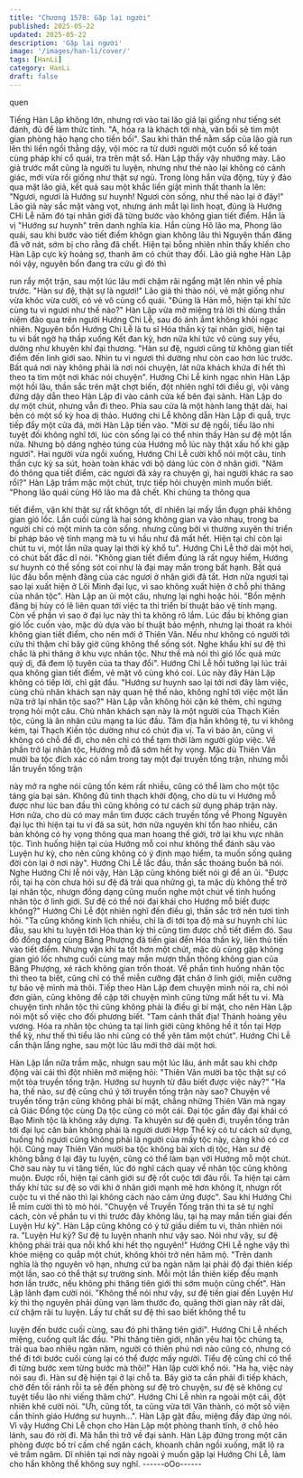 ```yaml
---
title: "Chương 1578: Gặp lại người"
published: 2025-05-22
updated: 2025-05-22
description: 'Gặp lại người'
image: '/images/han-li/cover/'
tags: [HanLi]
category: HanLi
draft: false
---
```


quen

Tiếng Hàn Lập không lớn, nhưng rơi vào tai lão giả lại giống như
tiếng sét đánh, đủ để làm thức tỉnh.
"A, hóa ra là khách tới nhà, vãn bối sẽ tìm một gian phòng hảo
hạng cho tiền bối". Sau khi thân thể nằm sấp của lão già run lên
thì liền ngồi thẳng dậy, vội móc ra từ dưới người một cuốn sổ kế
toán cùng pháp khí cổ quái, tra trên mặt sổ.
Hàn Lập thấy vậy nhướng mày.
Lão giả trước mắt cũng là người tu luyện, nhưng như thé nào lại
không có cảnh giác, mới vừa rồi giống như thật sự ngủ.
Trong lòng hắn vừa động, tùy ý đảo qua mặt lão giả, kết quả sau
một khắc liền giật mình thất thanh la lên:
"Ngươi, ngươi là Hướng sư huynh! Ngươi còn sống, như thế nào
lại ở đây!"
Lão giả này sắc mặt vàng vọt, nhưng ánh mắt lại linh hoạt, đúng
là Hướng CHi Lễ năm đó tại nhân giới đã từng bước vào không
gian tiết điểm. Hắn là vị "Hướng sư huynh" trên danh nghĩa kia.
Hắn cùng Hô lão ma, Phong lão quái, sau khi bước vào tiết điểm
khôgn gian không lâu thì Nguyên thần đăng đã vỡ nát, sớm bị cho
rằng đã chết.
Hiện tại bỗng nhiên nhìn thấy khiến cho Hàn Lập cực kỳ hoảng
sợ, thanh âm có chút thay đổi.
Lão giả nghe Hàn Lập nói vậy, nguyên bổn đang tra cứu gì đó thì

run rẩy một trận, sau một lúc lâu mới chậm rãi ngẩng mặt lên nhìn
về phía trước. "Hàn sư đệ, thật sự là ngươi!" Lão giả thì thào nói,
vẻ mặt giống như vừa khóc vừa cười, có vẻ vô cùng cổ quái.
"Đúng là Hàn mỗ, hiện tại khí tức cùng tu vi ngươi như thế nào?"
Hàn Lập vừa mở miệng trả lời thì dùng thần niệm đảo qua trên
người Hướng Chi Lễ, sau đó ánh ắmt không khỏi ngạc nhiên.
Nguyên bổn Hướng Chi Lễ là tu sĩ Hóa thần kỳ tại nhân giới, hiện
tại tu vi bất ngờ hạ thấp xuống Kết đan kỳ, hơn nữa khí tức vô
cùng suy yếu, dường như khuyên khí đại thương.
"Hàn sư đệ, ngươi cũng từ không gian tiết điểm đến linh giới sao.
Nhìn tu vi ngươi thì dường như còn cao hơn lúc trước. Bất quá nơi
này không phải là nơi nói chuyện, lát nữa khách khứa đi hết thì
theo ta tìm một nơi khác nói chuyện".
Hướng Chi Lễ kinh ngạc nhìn Hàn Lập một hồi lâu, thần sắc trên
mặt chợt biến, đột nhiên nghĩ tới điều gì, vội vàng đứng dậy dẫn
theo Hàn Lập đi vào cánh cửa kế bên đại sảnh.
Hàn Lập do dự một chút, nhưng vẫn đi theo.
Phía sau cửa là một hành lang thật dài, hai bên có một số kỳ hoa
dị thảo. Hướng chi Lễ không dẫn Hàn Lập đi quẫ, trực tiếp đẩy
một cửa đá, mời Hàn Lập tiến vào.
"Mời sư đệ ngồi, tiểu lão nhi tuyệt đối không nghĩ tới, lúc còn sống
lại có thể nhìn thấy Hàn sư đệ một lần nữa. Nhưng bộ dáng
nghèo túng của Hướng mỗ lúc này thật xấu hổ khi gặp ngươi". Hai
người vừa ngồi xuống, Hướng Chi Lễ cười khổ nói một câu, tinh
thần cực kỳ sa sút, hoàn toàn khác với bộ dáng lúc còn ở nhân
giới.
"Năm đó thông qua tiết điểm, các ngươi đã xảy ra chuyện gì, hai
người khác ra sao rồi?" Hàn Lập trầm mặc một chút, trực tiếp hỏi
chuyện mình muốn biết.
"Phong lão quái cùng Hô lão ma đã chết. Khi chúng ta thông qua

tiết điểm, vận khí thật sự rất khôgn tốt, dĩ nhiên lại mấy lần đụgn
phải không gian gió lốc. Lần cuối cùng là hai sóng không gian va
vào nhau, trong ba người chỉ có một mình ta còn sống. nhưng
cũng bởi vì thường xuyên thi triển bí pháp bảo vệ tính mạng mà tu
vi hầu như đã mất hết. Hiện tại chỉ còn lại chút tu vi, một lần nữa
quay lại thời kỳ khổ tu". Hướng Chi Lễ thở dài một hơi, có chút
bất đắc dĩ nói.
"Không gian tiết điểm đúng là rất nguy hiểm, Hướng sư huynh có
thể sống sót coi như là đại may mắn trong bất hạnh. Bất quá lúc
đầu bổn mệnh đăng của các ngươi ở nhân giới đã tắt. Hơn nữa
ngươi tại sao lại xuất hiện ở Lôi Minh đại lục, vì sao không xuất
hiện ở chỗ phi thăng của nhân tộc". Hàn Lập an ủi một câu,
nhưng lại nghi hoặc hỏi.
"Bổn mệnh đăng bị hủy có lẽ liên quan tới việc ta thi triển bí thuật
bảo vệ tính mạng. Còn về phần vì sao ở đại lục này thì ta không
rõ lắm. Lúc đầu bị không gian gió lốc cuốn vào, mặc dù dựa vào
bí thuật bảo mệnh, nhưng lại thoát ra khỏi không gian tiết điểm,
cho nên mới ở Thiên Vân. Nếu như không có người tới cứu thì
thậm chí bây giờ cũng không thể sống sót. Nghe khẩu khí sư đệ
thì chắc là phi thăng ở khu vực nhân tộc. Như thế mà nói thì gió
lốc quá mức quỷ dị, đã đem lộ tuyên của ta thay đổi". Hướng Chi
Lễ hồi tưởng lại lúc trải qua không gian tiết điểm, vẻ mặt vô cùng
khó coi.
Lúc này đây Hàn Lập không có tiếp lời, chỉ gật đầu.
"Hướng sư huynh sao lại tới nơi đây làm việc, cùng chủ nhân
khách sạn này quan hệ thế nào, không nghĩ tới việc một lần nữa
trở lại nhân tộc sao?" Hàn Lập vẫn không hỏi cặn kẽ thêm, chỉ
ngưng trọng hỏi một câu.
Chủ nhân khách sạn này là một người của Thạch Kiền tộc, cũng
là ân nhân cứu mạng ta lúc đầu. Tâm địa hắn không tệ, tu vi
không kém, tại Thạch Kiền tộc dường như có chút địa vị. Ta vì
báo ân, cũng vì không có chỗ để đi, cho nên chỉ có thể tạm thời
làm người giúp việc. Về phần trở lại nhân tộc, Hướng mỗ đã sớm
hết hy vọng. Mặc dù Thiên Vân mười ba tộc đích xác có nắm
trong tay một đại truyền tống trận, nhưng mỗi lần truyền tống trận

này mở ra nghe nói cũng tốn kém rất nhiều, cũng có thể làm cho
một tộc táng gia bại sản. Không đủ tinh thạch khởi động, cho dù
tu vi Hướng mỗ được như lúc ban đầu thì cũng không có tư cách
sử dụng pháp trận này. Hơn nữa, cho dù có may mắn tìm được
cách truyền tống về Phong Nguyên đại lục thì hiện tại tu vi đã sa
sút, hơn nữa nguyên khí tổn hao nhiều, căn bản không có hy
vọng thông qua man hoang thế giới, trở lại khu vực nhân tộc.
Tình huống hiện tại của Hướng mỗ coi như không thể đánh sâu
vào Luyện hư kỳ, cho nên cũng không có ý định mạo hiểm, ta
muốn sống quãng đời còn lại ở nơi này". Hướng Chi Lễ lắc đầu,
thần sắc thoáng buồn bã nói.
Nghe Hướng Chi lễ nói vậy, Hàn Lập cũng không biết nói gì để an
ủi.
"Được rồi, tại hạ còn chưa hỏi sư đệ đã trải qua những gì, ta mặc
dù không thể trở lại nhân tộc, nhưgn đồng dạng cũng muốn nghe
một chút về tình huống nhân tộc ở linh giới. Sư đệ có thể nói đại
khái cho Hướng mỗ biết được không?" Hướng Chi Lễ đột nhiên
nghĩ đến điều gì, thần sắc trở nên tươi tỉnh hỏi.
"Ta cũng không kinh lịch nhiều, chỉ là đi tới tọa độ mà sư huynh
chỉ lúc đầu, sau khi tu luyện tới Hóa thàn kỳ thì cũng tìm được chỗ
tiết điểm đó. Sau đó đồng dạng cùng Băng Phượng đã tiến giai
đến Hóa thần kỳ, liên thủ tiến vào tiết điểm. Nhưng vận khí ta tốt
hơn một chút, mặc dù cũng gặp không gian gió lốc nhưng cuối
cùng may mắn mượn thần thông không gian của Băng Phượng,
xé rách không gian trốn thoát. Về phần tình huống nhân tộc thì
theo ta biết, cũng chỉ có thể miễn cưỡng đặt chân ở linh giới,
miễn cưỡng tự bảo vệ mình mà thôi. Tiếp theo Hàn Lập đem
chuyện mình nói ra, chỉ nói đơn giản, cũng không đề cập tới
chuyện mình cũng từng mất hết tu vi. Mà chuyện tình nhân tộc thì
cũng không phải là điều gì bí mật, cho nên Hàn Lập nói một số
việc cho đối phương biết.
"Tam cảnh thất địa! Thánh hoàng yêu vương. Hóa ra nhân tộc
chúng ta tại linh giới cũng không hề ít tồn tại Hợp thể kỳ, như thế
thì tiểu lão nhi cũng có thể yên tâm một chút". Hướng Chi Lễ cẩn
thận lắng nghe, sau một lúc lâu mới thở dài một hơi.

Hàn Lập lần nữa trầm mặc, nhưgn sau một lúc lâu, ánh mắt sau
khi chớp động vài cái thì đột nhiên mở miệng hỏi:
"Thiên Vân mười ba tộc thật sự có một tòa truyền tống trận.
Hướng sư huynh từ đâu biết được việc này?"
"Ha ha, thế nào, sư đệ cũng chú ý tới truyền tống trận này sao?
Chuyện về truyền tống trận cũng không phải bí mật, chẳng những
Thiên Vân mà ngay cả Giác Đổng tộc cùng Dạ tộc cũng có một
cái. Đại tộc gần đây đại khái có Bạo Minh tộc là không xây dựng.
Ta khuyên sư đệ quên đi, truyền tống trân tới đại lục căn bản
không phải là người dưới Hợp Thể kỳ có tư cách sử dụng, huống
hồ ngươi cũng không phải là người của mấy tộc này, càng khó có
cơ hội. Cũng may Thiên Vân mười ba tộc không bài xích dị tộc,
Hàn sư đệ không bằng ở lại đây tu luyện, cũng có thể làm bạn với
Hướng mỗ một chút. Chờ sau này tu vi tăng tiến, lúc đó nghĩ cách
quay về nhân tộc cũng không muộn. Được rồi, hiện tại cảnh giới
sư đệ rốt cuộc tới đâu rồi. Ta hiện tại cảm thấy khí tức sư đệ so
với khi ở nhân giới mạnh mẽ hơn không ít, nhưgn rốt cuộc tu vi
thế nào thì lại không cách nào cảm ứng được". Sau khi Hướng
Chi lễ mỉm cười thì tò mò hỏi.
"Chuyện về Truyền Tống trận thì ta sẽ tự nghĩ cách, còn về phần
tu vi thì trước đây không lâu, tại hạ may mắn tiến giai đến Luyện
Hư kỳ". Hàn Lập cũng không có ý tứ giấu diếm tu vi, thản nhiên
nói ra.
"Luyện Hư kỳ? Sư đệ tu luyện nhanh như vậy sao. Nói như vậy,
sư đệ không phải trải qua nỗi khổ khi hết thọ nguyên!" Hướng CHi
Lễ nghe vậy thì khóe miệng co quắp một chút, không khỏi trở nên
hâm mộ.
"Trên danh nghĩa là thọ nguyên vô hạn, nhưng cứ ba ngàn năm lại
phải độ đại thiên kiếp một lần, sao có thể thật sự trường sinh. Mỗi
một lần thiên kiếp đều mạnh hơn lần trước, nếu không phi thăng
tiên giới thì sớm muộn cũng chết". Hàn Lập lãnh đạm cười nói.
"Không thể nói như vậy, sư đệ tiến giai đến Luyện Hư kỳ thì thọ
nguyên phải dùng vạn làm thước đo, quãng thời gian này rất dài,
cứ chậm rãi tu luyện. Lấy tư chất sư đệ thì sao biết không thể tu

luyện đến bước cuối cùng, sau đó phi thăng tiên giới". Hướng Chi
Lễ nhếch miệng, cuống quít lắc đầu.
"Phi thăng tiên giới, nhân yêu hai tộc chúng ta, trải qua bao nhiêu
ngàn năm, người có thiên phú nơi nào cũng có, nhưng có thể đi
tới bước cuối cùng lại có thể được mấy người. Tiểu đệ cũng chỉ có
thể đi từng bước xem từng bước mà thôi!" Hàn lập cười khổ nói.
"Ha ha, việc này nói sau đi. Hàn sư đệ hiện tại ở lại chỗ ta. Bây
giờ ta cần phải đi tiếp khách, chờ đến tối rảnh rỗi ta sẽ đến phòng
sư đệ trò chuyện, sư đệ sẽ không cự tuyệt tiểu lão nhi viếng thăm
chứ". Hướng Chi Lễ nhìn ra ngoài một cái, đột nhiên khẽ cười nói.
"Ưh, cũng tốt, ta cũng vừa tới Vân thành, có một số viện cần thỉnh
giáo Hướng sư huynh...". Hàn Lập gật đầu, miệng đầy đáp ứng
nói. Vì vậy Hướng Chi Lễ chọn cho Hàn Lập một phòng thanh
tĩnh, ở chỗ hẻo lánh, sau đó rời đi.
Mà hắn thì trở về đại sảnh.
Hàn Lập đứng trong một căn phòng được bố trí cấm chế ngăn
cách, khoanh chân ngồi xuống, mặt lộ ra vẻ trầm ngâm.
Dĩ nhiên tại nơi này ngoài ý muốn gặp lại Hướng Chi Lễ, làm cho
hắn không thể không suy nghĩ.
------oOo------
